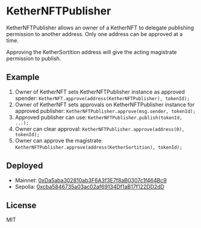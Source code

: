 # KetherNFTPublisher


KetherNFTPublisher allows an owner of a KetherNFT to delegate
publishing permission to another address. Only one address can be approved
at a time.

Approving the KetherSortition address will give the acting magistrate
permission to publish.

## Example

1. Owner of KetherNFT sets KetherNFTPublisher instance as approved spender:
   `KetherNFT.approve(address(KetherNFTPublisher), tokenId);`
2. Owner of KetherNFT sets approvals on KetherNFTPublisher instance for approved publisher:
   `KetherNFTPublisher.approve(msg.sender, tokenId);`
3. Approved publisher can use:
   `KetherNFTPublisher.publish(tokenId, ...);`
4. Owner can clear approval:
   `KetherNFTPublisher.approve(address(0), tokenId);`
5. Owner can approve the magistrate:
   `KetherNFTPublisher.approve(address(KetherSortition), tokenId);`


## Deployed

- Mainnet: [0xDa5aba302810ab3F6A3f3E7f8aB0307c1f464Bc9](https://etherscan.io/address/0xDa5aba302810ab3F6A3f3E7f8aB0307c1f464Bc9)
- Sepolia: [0xcba5846735a03ac02af69134Df1aB17f122DD2dD](https://sepolia.etherscan.io/address/0xcba5846735a03ac02af69134Df1aB17f122DD2dD)

## License

MIT

